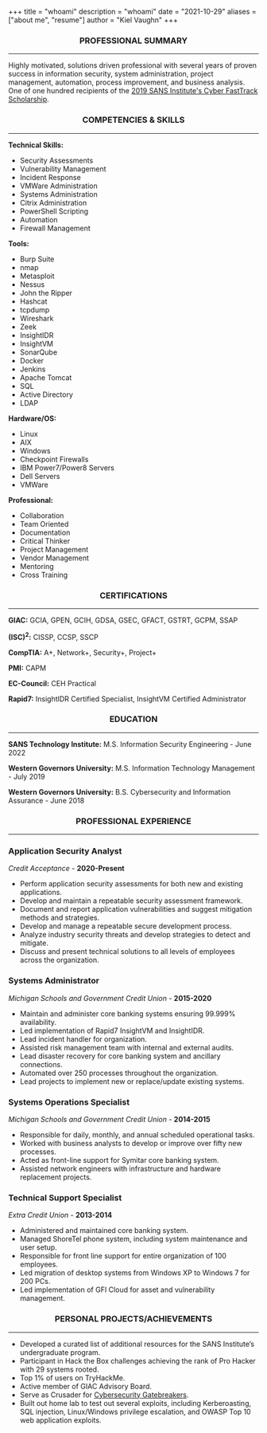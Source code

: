+++
title = "whoami"
description = "whoami"
date = "2021-10-29"
aliases = ["about me", "resume"]
author = "Kiel Vaughn"
+++

<center><H3>PROFESSIONAL SUMMARY</H3></center><hr>

Highly motivated, solutions driven professional with several years of proven success in information security, system administration, project management, automation, process improvement, and business analysis. One of one hundred recipients of the [2019 SANS Institute's Cyber FastTrack Scholarship](https://medium.com/cyber-fasttrack/scholarships-awarded-to-100-cyber-fasttrack-finalists-287b209630). 

<center><H3>COMPETENCIES & SKILLS</H3></center><HR>

**Technical Skills:** 

- Security Assessments
- Vulnerability Management
- Incident Response
- VMWare Administration
- Systems Administration
- Citrix Administration
- PowerShell Scripting
- Automation
- Firewall Management

**Tools:**

- Burp Suite
- nmap
- Metasploit
- Nessus
- John the Ripper
- Hashcat
- tcpdump
- Wireshark
- Zeek
- InsightIDR
- InsightVM
- SonarQube
- Docker
- Jenkins
- Apache Tomcat
- SQL
- Active Directory 
- LDAP

**Hardware/OS:**

- Linux
- AIX
- Windows
- Checkpoint Firewalls
- IBM Power7/Power8 Servers
- Dell Servers
- VMWare

**Professional:**

- Collaboration
- Team Oriented
- Documentation
- Critical Thinker
- Project Management
- Vendor Management
- Mentoring
- Cross Training

<center><H3>CERTIFICATIONS</H3></center><HR>

**GIAC:** GCIA, GPEN, GCIH, GDSA, GSEC, GFACT, GSTRT, GCPM, SSAP

**(ISC)<sup>2</sup>:** CISSP, CCSP, SSCP

**CompTIA:** A+, Network+, Security+, Project+

**PMI:** CAPM

**EC-Council:** CEH Practical

**Rapid7:** InsightIDR Certified Specialist, InsightVM Certified Administrator

<center><H3>EDUCATION</H3></center><HR>

**SANS Technology Institute:** M.S. Information Security Engineering - June 2022

**Western Governors University:** M.S. Information Technology Management - July 2019

**Western Governors University:** B.S. Cybersecurity and Information Assurance - June 2018

<center><H3>PROFESSIONAL EXPERIENCE</H3></center><HR>

### Application Security Analyst

*Credit Acceptance* - **2020-Present**

- Perform application security assessments for both new and existing applications.
- Develop and maintain a repeatable security assessment framework.
- Document and report application vulnerabilities and suggest mitigation methods and strategies.
- Develop and manage a repeatable secure development process.
- Analyze industry security threats and develop strategies to detect and mitigate.
- Discuss and present technical solutions to all levels of employees across the organization.

### Systems Administrator

*Michigan Schools and Government Credit Union* - **2015-2020**

-  Maintain and administer core banking systems ensuring 99.999% availability.
- Led implementation of Rapid7 InsightVM and InsightIDR.
- Lead incident handler for organization.
- Assisted risk management team with internal and external audits.
- Lead disaster recovery for core banking system and ancillary connections.
- Automated over 250 processes throughout the organization.
- Lead projects to implement new or replace/update existing systems.

### Systems Operations Specialist

*Michigan Schools and Government Credit Union* - **2014-2015**

-  Responsible for daily, monthly, and annual scheduled operational tasks.
- Worked with business analysts to develop or improve over fifty new processes.
- Acted as front-line support for Symitar core banking system.
- Assisted network engineers with infrastructure and hardware replacement projects.

### Technical Support Specialist

*Extra Credit Union* - **2013-2014**

- Administered and maintained core banking system.
- Managed ShoreTel phone system, including system maintenance and user setup.
- Responsible for front line support for entire organization of 100 employees.
- Led migration of desktop systems from Windows XP to Windows 7 for 200 PCs.
- Led implementation of GFI Cloud for asset and vulnerability management.

<center><H3>PERSONAL PROJECTS/ACHIEVEMENTS</H3></center><HR>

- Developed a curated list of additional resources for the SANS Institute’s undergraduate program.
- Participant in Hack the Box challenges achieving the rank of Pro Hacker with 29 systems rooted.
- Top 1% of users on TryHackMe.
- Active member of GIAC Advisory Board.
- Serve as Crusader for [Cybersecurity Gatebreakers](https://www.cybersecuritygatebreakers.org/).
- Built out home lab to test out several exploits, including Kerberoasting, SQL injection, Linux/Windows privilege escalation, and OWASP Top 10 web application exploits.
